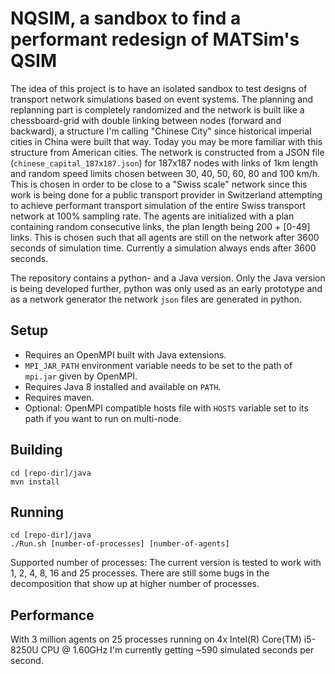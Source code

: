 NQSIM, a sandbox to find a performant redesign of MATSim's QSIM
===============================================================

The idea of this project is to have an isolated sandbox to test designs of transport network simulations based on event systems. The planning and replanning part is completely randomized and the network is built like a chessboard-grid with double linking between nodes (forward and backward), a structure I'm calling "Chinese City" since historical imperial cities in China were built that way. Today you may be more familiar with this structure from American cities. The network is constructed from a JSON file (`chinese_capital_187x187.json`) for 187x187 nodes with links of 1km length and random speed limits chosen between 30, 40, 50, 60, 80 and 100 km/h. This is chosen in order to be close to a "Swiss scale" network since this work is being done for a public transport provider in Switzerland attempting to achieve performant transport simulation of the entire Swiss transport network at 100% sampling rate. The agents are initialized with a plan containing random consecutive links, the plan length being 200 + [0-49] links. This is chosen such that all agents are still on the network after 3600 seconds of simulation time. Currently a simulation always ends after 3600 seconds.

The repository contains a python- and a Java version. Only the Java version is being developed further, python was only used as an early prototype and as a network generator the network `json` files are generated in python.

Setup
-----
* Requires an OpenMPI built with Java extensions.
* `MPI_JAR_PATH` environment variable needs to be set to the path of `mpi.jar` given by OpenMPI.
* Requires Java 8 installed and available on `PATH`.
* Requires maven.
* Optional: OpenMPI compatible hosts file with `HOSTS` variable set to its path if you want to run on multi-node.

Building
--------
    cd [repo-dir]/java
    mvn install
    
Running
-------
    cd [repo-dir]/java
    ./Run.sh [number-of-processes] [number-of-agents]
    
Supported number of processes: The current version is tested to work with 1, 2, 4, 8, 16 and 25 processes. There are still some bugs in the decomposition that show up at higher number of processes.
    
Performance
-----------
With 3 million agents on 25 processes running on 4x Intel(R) Core(TM) i5-8250U CPU @ 1.60GHz I'm currently getting ~590 simulated seconds per second.
    
